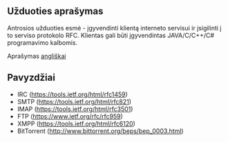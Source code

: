 ## Užduoties aprašymas
Antrosios užduoties esmė - įgyvendinti klientą interneto servisui ir įsigilinti į to serviso protokolo RFC.
Klientas gali būti įgyvendintas JAVA/C/C++/C# programavimo kalbomis.

Aprašymas [angliškai](README.en.md)

## Pavyzdžiai
* IRC (https://tools.ietf.org/html/rfc1459)
* SMTP (https://tools.ietf.org/html/rfc821)
* IMAP (https://tools.ietf.org/html/rfc3501)
* FTP (https://www.ietf.org/rfc/rfc959)
* XMPP (https://tools.ietf.org/html/rfc6120)
* BitTorrent (http://www.bittorrent.org/beps/bep_0003.html)


